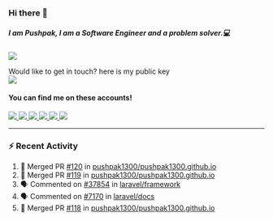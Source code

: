 ### Hi there 👋


##### I am Pushpak, I am a Software Engineer and a problem solver.💻

![](https://komarev.com/ghpvc/?username=pushpak1300)

 Would like to get in touch? here is my public key 
 <br> <a href='https://keybase.io/pushpak1300'><img src="https://img.shields.io/keybase/pgp/pushpak1300?color=pinl&label=PGP&style=for-the-badge"/></a></br>
#### You can find me on these accounts!
<p>
<a href='https://twitter.com/pushpak1300'><a href="https://pushpak1300.me/" target="_blank">
  <img src="https://img.shields.io/badge/website-%23E34F26.svg?&style=for-the-badge" />
</a> 
 
 <a href="https://twitter.com/pushpak1300" target="_blank">
  <img src="https://img.shields.io/badge/twitter-%231DA1F2.svg?&style=for-the-badge&logo=twitter&logoColor=white" />
</a> 

<a href="https://www.linkedin.com/in/pushpak-c-286b17b1/" target="_blank">
  <img src="https://img.shields.io/badge/linkedin-%230077B5.svg?&style=for-the-badge&logo=linkedin&logoColor=white" />
</a> 

<a href="https://dev.to/pushpak1300/" target="_blank">
  <img src="http://img.shields.io/badge/dev.to-gray?style=for-the-badge&logo=dev.to&?logoColor=white?logoWidth=100?label=" />
</a> 

<a href="https://stackoverflow.com/users/11074838/pushpak-chhajed" target="_blank">
  <img src="http://img.shields.io/badge/STACKOVERFLOW-black?style=for-the-badge&logo=stackoverflow" />
</a> 

<a href="https://www.reddit.com/user/pushpak1300" target="_blank">
  <img src="http://img.shields.io/badge/reddit-gray?style=for-the-badge&logo=reddit" />
</a> 

</p>

---

### ⚡ Recent Activity

<!--START_SECTION:activity-->
1. 🎉 Merged PR [#120](https://github.com/pushpak1300/pushpak1300.github.io/pull/120) in [pushpak1300/pushpak1300.github.io](https://github.com/pushpak1300/pushpak1300.github.io)
2. 🎉 Merged PR [#119](https://github.com/pushpak1300/pushpak1300.github.io/pull/119) in [pushpak1300/pushpak1300.github.io](https://github.com/pushpak1300/pushpak1300.github.io)
3. 🗣 Commented on [#37854](https://github.com/laravel/framework/issues/37854) in [laravel/framework](https://github.com/laravel/framework)
4. 🗣 Commented on [#7170](https://github.com/laravel/docs/issues/7170) in [laravel/docs](https://github.com/laravel/docs)
5. 🎉 Merged PR [#118](https://github.com/pushpak1300/pushpak1300.github.io/pull/118) in [pushpak1300/pushpak1300.github.io](https://github.com/pushpak1300/pushpak1300.github.io)
<!--END_SECTION:activity-->
